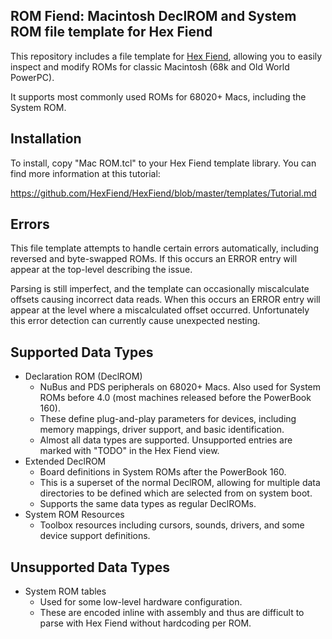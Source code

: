 ROM Fiend: Macintosh DeclROM and System ROM file template for Hex Fiend
-----------------------------------------------------------------------

This repository includes a file template for [Hex Fiend](http://hexfiend.com), allowing you to
easily inspect and modify ROMs for classic Macintosh (68k and Old World PowerPC).

It supports most commonly used ROMs for 68020+ Macs, including the System ROM.

Installation
------------
To install, copy "Mac ROM.tcl" to your Hex Fiend template library. You can find more information
at this tutorial:

https://github.com/HexFiend/HexFiend/blob/master/templates/Tutorial.md

Errors
------
This file template attempts to handle certain errors automatically, including reversed and
byte-swapped ROMs. If this occurs an ERROR entry will appear at the top-level describing the
issue.

Parsing is still imperfect, and the template can occasionally miscalculate offsets causing
incorrect data reads. When this occurs an ERROR entry will appear at the level where a
miscalculated offset occurred. Unfortunately this error detection can currently cause unexpected
nesting.

Supported Data Types
--------------------
- Declaration ROM (DeclROM)
    - NuBus and PDS peripherals on 68020+ Macs. Also used for System ROMs before 4.0 (most
      machines released before the PowerBook 160).
    - These define plug-and-play parameters for devices, including memory mappings, driver support,
      and basic identification.
    - Almost all data types are supported. Unsupported entries are marked with "TODO" in the Hex
      Fiend view.
- Extended DeclROM
    - Board definitions in System ROMs after the PowerBook 160.
    - This is a superset of the normal DeclROM, allowing for multiple data directories to be
      defined which are selected from on system boot.
    - Supports the same data types as regular DeclROMs.
- System ROM Resources
    - Toolbox resources including cursors, sounds, drivers, and some device support definitions.

Unsupported Data Types
----------------------
- System ROM tables
    - Used for some low-level hardware configuration.
    - These are encoded inline with assembly and thus are difficult to parse with Hex Fiend without hardcoding per ROM.
